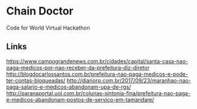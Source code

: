 # Chain Doctor

Code for World Virtual Hackathon

## Links
https://www.campograndenews.com.br/cidades/capital/santa-casa-nao-paga-medicos-por-nao-receber-da-prefeitura-diz-diretor
http://blogdocarlossantos.com.br/prefeitura-nao-paga-medicos-e-pode-ter-contas-bloqueadas/
http://diariorp.com.br/2017/09/23/maranhao-nao-paga-salario-e-medicos-abandonam-upa-de-rgs/
http://paranaportal.uol.com.br/colunas-sintonia-fina/prefeitura-nao-paga-e-medicos-abandonam-postos-de-servico-em-tamandare/

